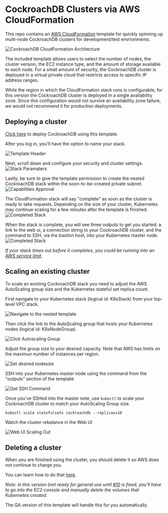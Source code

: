# CockroachDB Clusters via AWS CloudFormation

This repo contains an [AWS CloudFormation](https://aws.amazon.com/cloudformation/) template for quickly spinning up multi-node CockroachDB clusters for development/test environments.

![CockroachDB CloudFormation Architecture](/images/architecture-diagram.png?raw=true)

The included template allows users to select the number of nodes, the cluster version, the EC2 instance type, and the amount of storage available to each node. For a small amount of security, the CockroachDB cluster is deployed in a virtual private cloud that restricts access to specific IP address ranges.

While the region in which the CloudFormation stack runs is configurable, for this version the CockroachDB cluster is deployed in a single availability zone. Since this configuration would not survive an availability zone failure, we would not recommend it for production deployments.

## Deploying a cluster
[Click here](http://amzn.to/2BuqJvQ) to deploy CockroachDB using this template.

After you log in, you'll have the option to name your stack.

![Template Header](/images/cloudformation-template.png?raw=true)

Next, scroll down and configure your security and cluster settings.
![Stack Paramaters](/images/cloudformation-params.png?raw=true)

Lastly, be sure to give the template permission to create the nested CockroachDB stack within the soon-to-be-created private subnet.
![Capabilities Approval](/images/cloudformation-capabilities.png?raw=true)

The CloudFormation stack will say "complete" as soon as the cluster is ready to take requests. Depending on the size of your cluster, Kubernetes may continue scaling for a few minutes after the template is finished.
![Completed Stack](/images/create-complete.png?raw=true)

When the stack is complete, you will see three outputs to get you started: a link to the web ui, a connection string to your CockroachDB cluster, and the command to SSH, via the bastion host, into your Kubernetes master node.
![Completed Stack](/images/cf-outputs.png?raw=true)

*If your stack times out before it completes, you could be running into an [AWS service limit](https://docs.aws.amazon.com/general/latest/gr/aws_service_limits.html).*


## Scaling an existing cluster
To scale an existing CockroachDB stack you need to adjust the AWS AutoScaling group size and the Kubernetes stateful set replica count.

First navigate to your Kubernetes stack (logical id: K8sStack) from your top-level VPC stack.

![Navigate to the nested template](/images/nested-stack.png?raw=true)

Then click the link to the AutoScaling group that hosts your Kubernetes nodes (logical id: K8sNodeGroup).

![Click Autoscaling Group](/images/navigate-to-as.png?raw=true)

Adjust the group size to your desired capacity. Note that AWS has limits on the maximun number of instances per region.

![Set desired nodesize](/images/update-as-group.png?raw=true)

SSH into your Kubernetes master node using the command from the "outputs" section of the template

![Get SSH Command](/images/ssh-command.png?raw=true)

Once you've SSHed into the master note, use `kubectl` to scale your CockroachDB cluster to match your AutoScaling Group size.

`kubectl scale statefulsets cockroachdb --replicas=10`

Watch the cluster rebalance in the Web UI

![Web UI Scaling Out](/images/scaleout-graphs.png?raw=true)

## Deleting a cluster
When you are finished using the cluster, you should delete it so AWS does not continue to charge you.

You can learn how to do that [here](https://docs.aws.amazon.com/AWSCloudFormation/latest/UserGuide/cfn-console-delete-stack.html).

*Note: in this version (not ready for general use until [#10](https://github.com/nstewart/cockroachdb-cloudformation/issues/10) is fixed, you'll have to go into the EC2 console and manually delete the volumes that Kubernetes created.*

The GA version of this template will handle this for you automatically.
